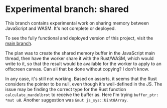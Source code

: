 # Experimental branch: shared

This branch contains experimental work on sharing memory between JavaScript and WASM. It's not complete or deployed.

To see the fully functional and deployed version of this project, visit the [main branch](https://github.com/pjtunstall/almondala/tree/main).

The plan was to create the shared memory buffer in the JavaScript main thread, then have the worker share it with the Rust/WASM, which would write to it, so that the result would be available for the worker to apply to an offscreen canvas. Can all that be done without copying? I don't know.

In any case, it's still not working. Based on asserts, it seems that the Rust considers the pointer to be null, even though it's well-defined in the JS. The issue may be finding the correct type for the Rust function `calculate_mandelbrot` to receive the buffer as. Here I'm trying `buffer_ptr: *mut u8`. Another suggestion was `&mut js_sys::Uint8Array`.
